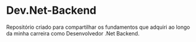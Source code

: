 # Dev.Net-Backend
Repositório criado para compartilhar os fundamentos que adquiri ao longo da minha carreira como Desenvolvedor .Net Backend.
